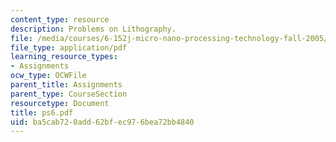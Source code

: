 ```yaml
---
content_type: resource
description: Problems on Lithography.
file: /media/courses/6-152j-micro-nano-processing-technology-fall-2005/ba5cab720add62bfec976bea72bb4840_ps6.pdf
file_type: application/pdf
learning_resource_types:
- Assignments
ocw_type: OCWFile
parent_title: Assignments
parent_type: CourseSection
resourcetype: Document
title: ps6.pdf
uid: ba5cab72-0add-62bf-ec97-6bea72bb4840
---
```

